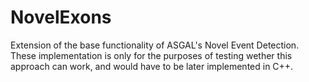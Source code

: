 # NovelExons
Extension of the base functionality of ASGAL's Novel Event Detection. These implementation is only for the purposes of testing wether this approach can work, and would have to be later implemented in C++. 
